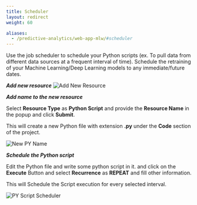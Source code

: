 ```yaml
---
title: Scheduler
layout: redirect
weight: 60

aliases:
  - /predictive-analytics/web-app-mlw/#scheduler
---
```


Use the job scheduler to schedule your Python scripts (ex. To pull data from different data sources at a frequent interval of time). Schedule the retraining of your Machine Learning/Deep Learning models to any immediate/future dates.

 ***Add new resource***
![Add New Resource](/images/zementis/mlw-app-resource-add-new.png)


***Add name to the new resource***

Select **Resource Type** as **Python Script** and provide the **Resource Name** in the popup and click **Submit**.

This will create a new Python file with extension **.py** under the **Code** section of the project.

![New PY Name](/images/zementis/mlw-app-resource-add-py.png)


***Schedule the Python script***

Edit the Python file and write some python script in it. and click on the **Execute** Button and select **Recurrence** as **REPEAT** and fill other information. 

This will Schedule the Script execution for every selected interval.

![PY Script Scheduler](/images/zementis/mlw-app-sch.png)
